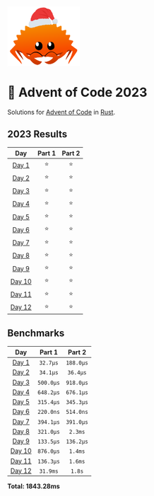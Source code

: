 <img src="./.assets/christmas_ferris.png" width="164">

# 🎄 Advent of Code 2023

Solutions for [Advent of Code](https://adventofcode.com/) in [Rust](https://www.rust-lang.org/).

<!--- advent_readme_stars table --->
## 2023 Results

| Day | Part 1 | Part 2 |
| :---: | :---: | :---: |
| [Day 1](https://adventofcode.com/2023/day/1) | ⭐ | ⭐ |
| [Day 2](https://adventofcode.com/2023/day/2) | ⭐ | ⭐ |
| [Day 3](https://adventofcode.com/2023/day/3) | ⭐ | ⭐ |
| [Day 4](https://adventofcode.com/2023/day/4) | ⭐ | ⭐ |
| [Day 5](https://adventofcode.com/2023/day/5) | ⭐ | ⭐ |
| [Day 6](https://adventofcode.com/2023/day/6) | ⭐ | ⭐ |
| [Day 7](https://adventofcode.com/2023/day/7) | ⭐ | ⭐ |
| [Day 8](https://adventofcode.com/2023/day/8) | ⭐ | ⭐ |
| [Day 9](https://adventofcode.com/2023/day/9) | ⭐ | ⭐ |
| [Day 10](https://adventofcode.com/2023/day/10) | ⭐ | ⭐ |
| [Day 11](https://adventofcode.com/2023/day/11) | ⭐ | ⭐ |
| [Day 12](https://adventofcode.com/2023/day/12) | ⭐ | ⭐ |
<!--- advent_readme_stars table --->

<!--- benchmarking table --->
## Benchmarks

| Day | Part 1 | Part 2 |
| :---: | :---: | :---:  |
| [Day 1](./src/bin/01.rs) | `32.7µs` | `188.0µs` |
| [Day 2](./src/bin/02.rs) | `34.1µs` | `36.4µs` |
| [Day 3](./src/bin/03.rs) | `500.0µs` | `918.0µs` |
| [Day 4](./src/bin/04.rs) | `648.2µs` | `676.1µs` |
| [Day 5](./src/bin/05.rs) | `315.4µs` | `345.3µs` |
| [Day 6](./src/bin/06.rs) | `220.0ns` | `514.0ns` |
| [Day 7](./src/bin/07.rs) | `394.1µs` | `391.0µs` |
| [Day 8](./src/bin/08.rs) | `321.0µs` | `2.3ms` |
| [Day 9](./src/bin/09.rs) | `133.5µs` | `136.2µs` |
| [Day 10](./src/bin/10.rs) | `876.0µs` | `1.4ms` |
| [Day 11](./src/bin/11.rs) | `136.3µs` | `1.6ms` |
| [Day 12](./src/bin/12.rs) | `31.9ms` | `1.8s` |

**Total: 1843.28ms**
<!--- benchmarking table --->
